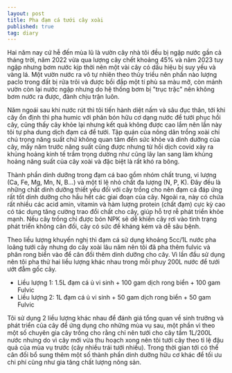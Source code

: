 ```yaml
---
layout: post
title: Pha đạm cá tưới cây xoài
published: true
tag: diary
---
```


Hai năm nay cứ hễ đến mùa lũ là vườn cây nhà tôi đều bị ngập nước gần cả tháng trời, năm 2022 vừa qua lượng cây chết khoảng 45% và năm 2023 tuy ngập nhưng bơm nước kịp thời nên một vài cây có dấu hiệu bị suy yếu và vàng lá. Một vườn nước ra vô tự nhiên theo thủy triều nên phần nào lượng paclo trong đất bị rửa trôi và được bồi đắp một tí phù sa màu mỡ, còn mảnh vườn còn lại nước ngập nhưng do hệ thống bơm bị "trục trặc" nên không bơm nước ra được, đành chịu trận luôn.

Năm ngoái sau khi nước rút thì tôi tiến hành diệt nấm và sâu đục thân, tới khi cây ổn định thì pha humic với phân bón hữu cơ dạng nước để tưới phục hồi cây, cũng thấy cây khỏe lại nhưng kết quả không được cao lắm nên lần này tôi tự pha dung dịch đạm cá để tưới. Tập quán của nông dân trồng xoài chỉ chú trọng năng suất chứ không quan tâm đến sức khỏe và dinh dưỡng của cây, mấy năm trước năng suất cũng được nhưng từ hồi dịch covid xảy ra khủng hoảng kinh tế trầm trọng dường như cũng lây lan sang làm khủng hoảng năng suất của cây xoài và đặc biệt là rất khó ra bông.

Thành phần dinh dưỡng trong đạm cá bao gồm nhóm chất trung, vi lượng (Ca, Fe, Mg, Mn, N, B...) và một tỉ lệ nhỏ chất đa lượng (N, P, K). Đây đều là những chất dinh dưỡng thiết yếu đối với cây trồng cho nên đạm cá đáp ứng rất tốt dinh dưỡng cho hầu hết các giai đoạn của cây. Ngoài ra, này có chứa rất nhiều các acid amin, vitamin và hàm lượng protein (chất đạm) cực kỳ cao có tác dụng tăng cường trao đổi chất cho cây, giúp hỗ trợ rễ phát triển khỏe mạnh. Nếu cây trồng chỉ được bón NPK sẽ dễ khiến cây rơi vào tình trạng phát triển không cân đối, cây có sức đề kháng kém và dễ sâu bệnh.

Theo liều lượng khuyến nghị thì đạm cá sử dụng khoảng 5cc/1L nước pha loãng tưới cây nhưng do cây xoài lâu năm nên tôi đã pha thêm fulvic và phân rong biển vào để cân đối thêm dinh dưỡng cho cây. Vì lần đầu sử dụng nên tôi pha thử hai liều lượng khác nhau trong mỗi phuy 200L nước để tưới ướt đẫm gốc cây.

- Liều lượng 1: 1.5L đạm cá ủ vi sinh + 100 gam dịch rong biển + 100 gam Fulvic
- Liều lượng 2: 1L đạm cá ủ vi sinh + 50 gam dịch rong biển + 50 gam Fulvic

Tôi sử dụng 2 liều lượng khác nhau để đánh giá tổng quan về sinh trưởng và phát triển của cây để ứng dụng cho những mùa vụ sau, một phần vì theo một số chuyên gia cây trồng cho rằng chỉ nên tưới cho cây tầm 1L/200L nước nhưng do vì cây mới vừa thu hoạch xong nên tôi tưới cây theo tỉ lệ đậu quả của mùa vụ trước (cây nhiều trái tưới nhiều). Trong thời gian tới có thể cân đối bổ sung thêm một số thành phần dinh dưỡng hữu cơ khác để tối ưu chi phí cũng như gia tăng chất lượng nông sản.
